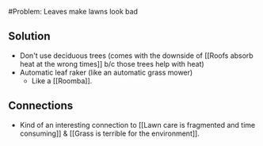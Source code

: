 #Problem: Leaves make lawns look bad

## Solution
- Don't use deciduous trees (comes with the downside of [[Roofs absorb heat at the wrong times]] b/c those trees help with heat)
- Automatic leaf raker (like an automatic grass mower)
	- Like a [[Roomba]].

## Connections
- Kind of an interesting connection to [[Lawn care is fragmented and time consuming]] & [[Grass is terrible for the environment]]. 